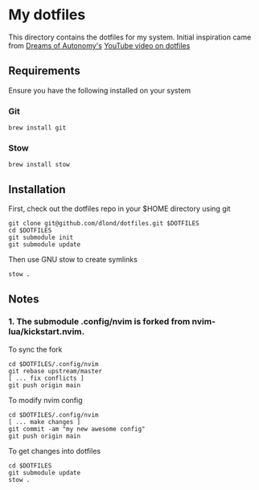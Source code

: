 # My dotfiles

This directory contains the dotfiles for my system. Initial inspiration came from [Dreams of Autonomy's](https://github.com/dreamsofautonomy) [YouTube video on dotfiles](https://www.youtube.com/watch?v=y6XCebnB9gs)


## Requirements

Ensure you have the following installed on your system

### Git
```
brew install git
```

### Stow
```
brew install stow
```

## Installation

First, check out the dotfiles repo in your $HOME directory using git

```
git clone git@github.com/dlond/dotfiles.git $DOTFILES
cd $DOTFILES
git submodule init
git submodule update
```

Then use GNU stow to create symlinks

```
stow .
```

## Notes

### 1. The submodule .config/nvim is forked from nvim-lua/kickstart.nvim.

To sync the fork

```
cd $DOTFILES/.config/nvim
git rebase upstream/master
[ ... fix conflicts ]
git push origin main
```

To modify nvim config 

```
cd $DOTFILES/.config/nvim
[ ... make changes ]
git commit -am "my new awesome config"
git push origin main
```

To get changes into dotfiles

```
cd $DOTFILES
git submodule update
stow .
```

